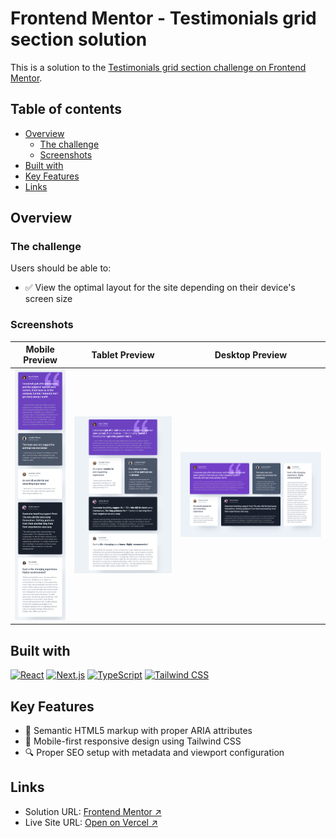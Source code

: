 # Frontend Mentor - Testimonials grid section solution

This is a solution to the [Testimonials grid section challenge on Frontend Mentor](https://www.frontendmentor.io/challenges/testimonials-grid-section-Nnw6J7Un7).

## Table of contents

- [Overview](#overview)
  - [The challenge](#the-challenge)
  - [Screenshots](#screenshots)
- [Built with](#built-with)
- [Key Features](#key-features)
- [Links](#links)

## Overview

### The challenge

Users should be able to:

- ✅ View the optimal layout for the site depending on their device's screen size

### Screenshots

| Mobile Preview                | Tablet Preview                | Desktop Preview                |
| ----------------------------- | ----------------------------- | ------------------------------ |
| ![](./screenshots/mobile.png) | ![](./screenshots/tablet.png) | ![](./screenshots/desktop.png) |

## Built with

[![React](https://img.shields.io/badge/React-20232A?style=for-the-badge&logo=react&logoColor=61DAFB)](https://reactjs.org/)
[![Next.js](https://img.shields.io/badge/Next.js-000000?style=for-the-badge&logo=next.js&logoColor=white)](https://nextjs.org/)
[![TypeScript](https://img.shields.io/badge/TypeScript-007ACC?style=for-the-badge&logo=typescript&logoColor=white)](https://www.typescriptlang.org/)
[![Tailwind CSS](https://img.shields.io/badge/Tailwind_CSS-38B2AC?style=for-the-badge&logo=tailwind-css&logoColor=white)](https://tailwindcss.com/)

## Key Features

- 📱 Semantic HTML5 markup with proper ARIA attributes
- 🎨 Mobile-first responsive design using Tailwind CSS
- 🔍 Proper SEO setup with metadata and viewport configuration

## Links

- Solution URL: [Frontend Mentor ↗](https://your-solution-url.com)
- Live Site URL: [Open on Vercel ↗](https://your-live-site-url.com)
